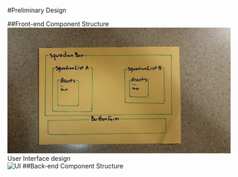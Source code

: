 #Preliminary Design

##Front-end Component Structure   
![Structure](https://github.com/Loganvp/cs336/blob/master/Project/React%20Component.jpg)   
User Interface design  
![UI](https://github.com/Loganvp/cs336/blob/master/Project/UI.png)
##Back-end Component Structure
